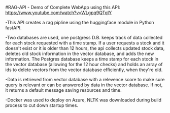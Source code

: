 #RAG-API - Demo of Complete WebApp using this API: https://www.youtube.com/watch?v=WLgpq9QTqIY

-This API creates a rag pipline using the huggingface module in Python fastAPI.

-Two databases are used, one postgress D.B. keeps track of data collected for each stock requested with a time stamp. If a user requests a stock and it doesn't exist or it is older than 12 hours, the api collects updated stock data, deletes old stock information in the vector database, and adds the new information. The Postgres database keeps a time stamp for each stock in the vector database (allowing for the 12 hour checks) and holds an array of ids to delete vectors from the vector database efficiently, when they're old. 

-Data is retrieved from vector database with a relevence score to make sure query is relevant or can be answered by data in the vector database. If not, it returns a default message saving resources and time. 

-Docker was used to deploy on Azure, NLTK was downloaded during build process to cut down startup times. 
